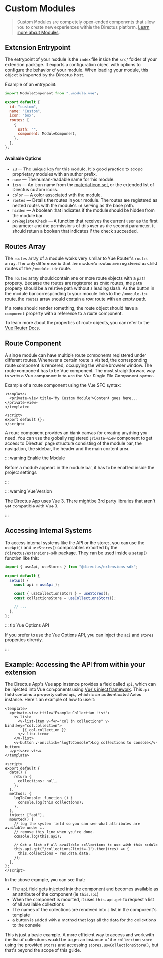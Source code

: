 # Custom Modules <small></small>

> Custom Modules are completely open-ended components that allow you to create new experiences within the Directus
> platform. [Learn more about Modules](/getting-started/glossary#modules).

## Extension Entrypoint

The entrypoint of your module is the `index` file inside the `src/` folder of your extension package. It exports a
configuration object with options to configure the behavior of your module. When loading your module, this object is
imported by the Directus host.

Example of an entrypoint:

```js
import ModuleComponent from "./module.vue";

export default {
  id: "custom",
  name: "Custom",
  icon: "box",
  routes: [
    {
      path: "",
      component: ModuleComponent,
    },
  ],
};
```

#### Available Options

- `id` — The unique key for this module. It is good practice to scope proprietary modules with an author prefix.
- `name` — The human-readable name for this module.
- `icon` — An icon name from the [material icon set](/getting-started/glossary#material-icons), or the extended list of
  Directus custom icons.
- `color` — A color associated with the module.
- `routes` — Details the routes in your module. The routes are registered as nested routes with the module's `id`
  serving as the base path.
- `hidden` — A boolean that indicates if the module should be hidden from the module bar.
- `preRegisterCheck` — A function that receives the current user as the first parameter and the permissions of this user
  as the second parameter. It should return a boolean that indicates if the check succeeded.

## Routes Array

The `routes` array of a module works very similar to Vue Router's `routes` array. The only difference is that the
module's routes are registered as child routes of the `/<module-id>` route.

The `routes` array should contain one or more route objects with a `path` property. Because the routes are registered as
child routes, the `path` property should be a relative path without a leading slash. As the button in the module bar
corresponding to your module links to the `/<module-id>` route, the `routes` array should contain a _root_ route with an
empty path.

If a route should render something, the route object should have a `component` property with a reference to a route
component.

To learn more about the properties of route objects, you can refer to the
[Vue Router Docs](https://next.router.vuejs.org/guide/).

## Route Component

A single module can have multiple route components registered under different routes. Whenever a certain route is
visited, the corresponding route component is rendered, occupying the whole browser window. The route component has to
be Vue component. The most straightforward way to write a Vue component is to use the Vue Single File Component syntax.

Example of a route component using the Vue SFC syntax:

```vue
<template>
  <private-view title="My Custom Module">Content goes here...</private-view>
</template>

<script>
export default {};
</script>
```

A route component provides an blank canvas for creating anything you need. You can use the globally registered
`private-view` component to get access to Directus' page structure consisting of the module bar, the navigation, the
sidebar, the header and the main content area.

::: warning Enable the Module

Before a module appears in the module bar, it has to be enabled inside the project settings.

:::

::: warning Vue Version

The Directus App uses Vue 3. There might be 3rd party libraries that aren't yet compatible with Vue 3.

:::

## Accessing Internal Systems

To access internal systems like the API or the stores, you can use the `useApi()` and `useStores()` composables exported
by the `@directus/extensions-sdk` package. They can be used inside a `setup()` function like this:

```js
import { useApi, useStores } from "@directus/extensions-sdk";

export default {
  setup() {
    const api = useApi();

    const { useCollectionsStore } = useStores();
    const collectionsStore = useCollectionsStore();

    // ...
  },
};
```

::: tip Vue Options API

If you prefer to use the Vue Options API, you can inject the `api` and `stores` properties directly.

:::

## Example: Accessing the API from within your extension

The Directus App's Vue app instance provides a field called `api`, which can be injected into Vue components using
[Vue's inject framework](https://v3.vuejs.org/guide/component-provide-inject.html). This `api` field contains a property
called `api`, which is an authenticated Axios instance. Here's an example of how to use it:

```vue
<template>
  <private-view title="Example Collection List">
    <v-list>
      <v-list-item v-for="col in collections" v-bind:key="col.collection">
        {{ col.collection }}
      </v-list-item>
    </v-list>
    <v-button v-on:click="logToConsole">Log collections to console</v-button>
  </private-view>
</template>

<script>
export default {
  data() {
    return {
      collections: null,
    };
  },
  methods: {
    logToConsole: function () {
      console.log(this.collections);
    },
  },
  inject: ["api"],
  mounted() {
    // log the system field so you can see what attributes are available under it
    // remove this line when you're done.
    console.log(this.api);

    // Get a list of all available collections to use with this module
    this.api.get("/collections?limit=-1").then((res) => {
      this.collections = res.data.data;
    });
  },
};
</script>
```

In the above example, you can see that:

- The `api` field gets injected into the component and becomes available as an attribute of the component (ie
  `this.api`)
- When the component is mounted, it uses `this.api.get` to request a list of all available collections
- The names of the collections are rendered into a list in the component's template
- a button is added with a method that logs all the data for the collections to the console

This is just a basic example. A more efficient way to access and work with the list of collections would be to get an
instance of the `collectionsStore` using the provided `stores` and accessing `stores.useCollectionsStore()`, but that's
beyond the scope of this guide.
